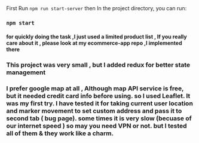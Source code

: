 

## 
First 
Run  `npm run start-server` 
then 
In the project directory, you can run:

### `npm start`


#### for quickly doing the task ,I just used a limited product list , If you really care about it , please look at my ecommerce-app  repo ,I implemented there

### This project was very small , but I added redux for better state management

### I prefer google map at all , Although map API service is free, but it needed credit card info before using. so I used Leaflet. It was my first try. I have tested it for taking current user  location and marker movement to set custom address and pass it to  second tab ( bug page). some times it is very slow (becuase of our internet speed ) so may you need VPN or not. but I tested all of them & they work like a charm.

